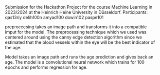 Submission for the Hackathon Project for the course Machine Learning in 2023/2024 at the Heinrich Heine University in Düsseldorf.
Participants: qas13riy delih100n amyad100 dowin102 paspe101

preproccesing takes an image path and transforms it into a compatible imput for the model. The preprocessing technique which we used was centered around using the canny edge detection algorithm since we estimated that the blood vessels within the eye will be the best indicator of the age.

Model takes an image path and runs the age prediction and gives back an age. The model is a convolutional neural network which trains for 100 epochs and performs regression for age. 

